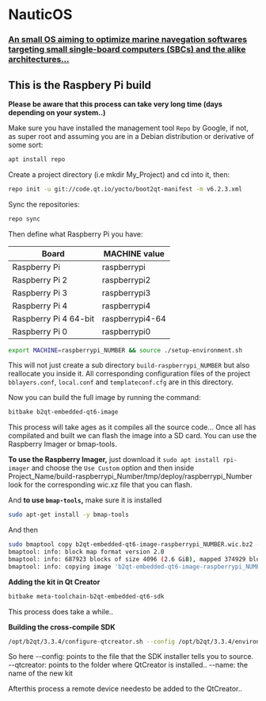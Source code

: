 
# NauticOS

### [An small OS aiming to optimize marine navegation softwares targeting small single-board computers (SBCs) and the alike architectures...](https://github.com/dcoldeira/NauticOS)



## This is the Raspbery Pi build 

**Please be aware that this process can take very long time (days depending on your system..)**

Make sure you have installed the management tool `Repo` by Google, if not, as super root and assuming you are in a Debian distribution or derivative of some sort:

```Bash
apt install repo
```
Create a project directory (i.e mkdir My_Project) and cd into it, then:

```Bash
repo init -u git://code.qt.io/yocto/boot2qt-manifest -m v6.2.3.xml
```

Sync the repositories:

```Bash
repo sync
```
Then define what Raspberry Pi you have:

| Board      | MACHINE value |
| ----------- | ----------- |
| Raspberry Pi | raspberrypi |
| Raspberry Pi 2 | raspberrypi2 |
| Raspberry Pi 3 | raspberrypi3 |
| Raspberry Pi 4 | raspberrypi4 |
| Raspberry Pi 4 64-bit| raspberrypi4-64 |
| Raspberry Pi 0 | raspberrypi0 |


```Bash
export MACHINE=raspberrypi_NUMBER && source ./setup-environment.sh
```

This will not just create a sub directory `build-raspberrypi_NUMBER` but also reallocate you inside it. All corresponding configuration files of the project `bblayers.conf`,  `local.conf` and `templateconf.cfg` are in this directory.

    
Now you can build the full image by running the command:

```Bash
bitbake b2qt-embedded-qt6-image
```

This process will take ages as it compiles all the source code... Once all has compilated and built we can flash the image into a SD card. You can use the Raspberry Imager or bmap-tools. 



**To use the Raspberry Imager,** just download it `sudo apt install rpi-imager` and choose the `Use Custom` option and then inside Project_Name/build-raspberrypi_Number/tmp/deploy/raspberrypi_Number look for the corresponding wic.xz file that you can flash.

And **to use `bmap-tools`,** make sure it is installed

```Bash
sudo apt-get install -y bmap-tools
```

And then 

```Bash
sudo bmaptool copy b2qt-embedded-qt6-image-raspberrypi_NUMBER.wic.bz2 --bmap b2qt-embedded-qt6-image-raspberrypi_NUMBER.wic.bmap /dev/sda
bmaptool: info: block map format version 2.0
bmaptool: info: 687923 blocks of size 4096 (2.6 GiB), mapped 374929 blocks (1.4 GiB or 54.5%)
bmaptool: info: copying image 'b2qt-embedded-qt6-image-raspberrypi_NUMBER.wic.bz2' to block device '/dev/sda' using bmap file 'b2qt-embedded-qt6-image-raspberrypi_NUMBER.wic.bmap'
```

**Adding the kit in Qt Creator**

```Bash
bitbake meta-toolchain-b2qt-embedded-qt6-sdk
```
This process does take a while..

**Building the cross-compile SDK**

```Bash
/opt/b2qt/3.3.4/configure-qtcreator.sh --config /opt/b2qt/3.3.4/environment-setup-cortexa7t2hf-neon-vfpv4-poky-linux-gnueabi --qtcreator /home/dcoldeira/Qt/Tools/QtCreator/ --name qt6-pi3  
```
So here 
--config: points to the file that the SDK installer tells you to source.
--qtcreator: points to the folder where QtCreator is installed.. 
--name: the name of the new kit

Afterthis process a remote device needesto be added to the QtCreator.. 
